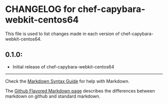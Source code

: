 # CHANGELOG for chef-capybara-webkit-centos64

This file is used to list changes made in each version of chef-capybara-webkit-centos64.

## 0.1.0:

* Initial release of chef-capybara-webkit-centos64

- - -
Check the [Markdown Syntax Guide](http://daringfireball.net/projects/markdown/syntax) for help with Markdown.

The [Github Flavored Markdown page](http://github.github.com/github-flavored-markdown/) describes the differences between markdown on github and standard markdown.

